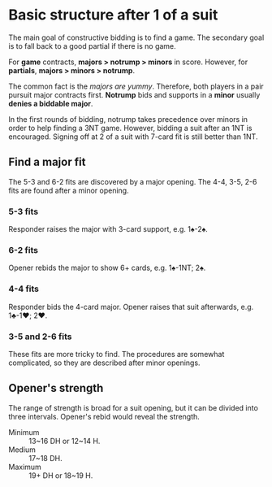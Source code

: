 Basic structure after 1 of a suit
=================================
The main goal of constructive bidding is to find a game.  The secondary goal is
to fall back to a good partial if there is no game.

For **game** contracts, **majors > notrump > minors** in score.  However, for
**partials**, **majors > minors > notrump**.

The common fact is the *majors are yummy*.  Therefore, both players in a pair
pursuit major contracts first.  **Notrump** bids and supports in a **minor**
usually **denies a biddable major**.

In the first rounds of bidding, notrump takes precedence over minors in order
to help finding a 3NT game.  However, bidding a suit after an 1NT is
encouraged.  Signing off at 2 of a suit with 7-card fit is still better than
1NT.

Find a major fit
----------------
The 5-3 and 6-2 fits are discovered by a major opening.  The 4-4, 3-5, 2-6 fits
are found after a minor opening.

### 5-3 fits ###
Responder raises the major with 3-card support, e.g. 1♠-2♠.

### 6-2 fits ###
Opener rebids the major to show 6+ cards, e.g. 1♠-1NT; 2♠.

### 4-4 fits ###
Responder bids the 4-card major.  Opener raises that suit afterwards,
e.g. 1♣-1♥; 2♥.

### 3-5 and 2-6 fits ###
These fits are more tricky to find.  The procedures are somewhat complicated,
so they are described after minor openings.

Opener's strength
-----------------
The range of strength is broad for a suit opening, but it can be divided into
three intervals.  Opener's rebid would reveal the strength.

<dl>
  <dt>Minimum</dt>
  <dd>13~16 DH or 12~14 H.</dd>

  <dt>Medium</dt>
  <dd>17~18 DH.</dd>

  <dt>Maximum</dt>
  <dd>19+ DH or 18~19 H.</dd>
</dl>

